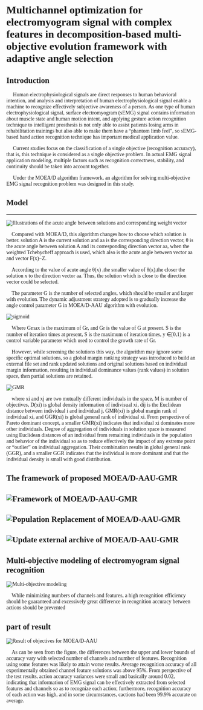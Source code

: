 <font face="Times new Roman">

# Multichannel optimization for electromyogram signal with complex features in decomposition-based multi-objective evolution framework with adaptive angle selection<br>
## Introduction<br>
&emsp; Human electrophysiological signals are direct responses to human behavioral intention, and analysis and interpretation of human electrophysiological signal enable a machine to recognize effectively subjective awareness of a person. As one type of human electrophysiological signal, surface electromyogram (sEMG) signal contains information about muscle state and human motion intent, and applying gesture action recognition technique to intelligent prosthesis is not only able to assist patients losing arms in rehabilitation trainings but also able to make them have a “phantom limb feel”, so sEMG-based hand action recognition technique has important medical application value.<br>

&emsp; Current studies focus on the classification of a single objective (recognition accuracy), that is, this technique is considered as a single objective problem. In actual EMG signal application modeling, multiple factors such as recognition correctness, stability, and continuity should be taken into account together.<br>

&emsp; Under the MOEA/D algorithm framework, an algorithm for solving multi-objective EMG signal recognition problem was designed in this study.

## Model<br>
-------------
![Illustrations of the acute angle between solutions and corresponding weight vector](https://github.com/cgq45120/Classificate-electromyogram-signal-by-MOEAD-AAU-GMR/blob/master/picture/Illustrations_AU.png)

&emsp;Compared with MOEA/D, this algorithm changes how to choose which solution is better. solution A is the current solution and aa is the corresponding direction vector, &theta; is the acute angle between solution A and its corresponding direction vector aa, when the weighted Tchebycheff approach is used, which also is the acute angle between vector aa and vector F(x)−Z.

&emsp;According to the value of acute angle  &theta;(x) ,the smaller value of  &theta;(x),the closer the solution x to the direction vector aa. Thus, the solution which is close to the direction vector could be selected.

&emsp;The parameter G is the number of selected angles, which should be smaller and larger with evolution. The dynamic adjustment strategy adopted is to gradually increase the angle control parameter G in MOEA/D-AAU algorithm with evolution.

![sigmoid](https://github.com/cgq45120/Classificate-electromyogram-signal-by-MOEAD-AAU-GMR/blob/master/picture/sigmoid.png)

&emsp;Where Gmax is the maximum of Gr, and Gr is the value of G at present. S is the number of iteration times at present, S is the maximum of iteration times, y &in;[0,1) is a control variable parameter which used to control the growth rate of Gr.

&emsp;However, while screening the solutions this way, the algorithm may ignore some specific optimal solutions, so a global margin ranking strategy was introduced to build an external file set and rank updated solutions and original solutions based on individual margin information, resulting in individual dominance values (rank values) in solution space, then partial solutions are retained.

![GMR](https://github.com/cgq45120/Classificate-electromyogram-signal-by-MOEAD-AAU-GMR/blob/master/picture/GMR.png)

&emsp;where xi and xj are two mutually different individuals in the space, M is number of objectives, D(xi) is global density information of indivisual xi, dij is the Euclidean distance between individual i and individual j, GMR(xi) is global margin rank of individual xi, and GGR(xi) is global general rank of individual xi. From perspective of Pareto dominant concept, a smaller GMR(xi) indicates that individual xi dominates more other individuals. Degree of aggregation of individuals in solution space is measured using Euclidean distances of an individual from remaining individuals in the population and behavior of the individual so as to reduce effectively the impact of any extreme point or “outlier” on individual aggregation. Their combination results in global general rank (GGR), and a smaller GGR indicates that the individual is more dominant and that the individual density is small with good distribution.

The framework of proposed MOEA/D-AAU-GMR
-------------
![Framework of MOEA/D-AAU-GMR](https://github.com/cgq45120/Classificate-electromyogram-signal-by-MOEAD-AAU-GMR/blob/master/picture/Framework-of-MOEAD-AAU-GMR.png)
-------------
![Population Replacement of MOEA/D-AAU-GMR](https://github.com/cgq45120/Classificate-electromyogram-signal-by-MOEAD-AAU-GMR/blob/master/picture/Population-Replacement-of-MOEAD-AAU-GMR.png)
-------------
![Update external archive of MOEA/D-AAU-GMR](https://github.com/cgq45120/Classificate-electromyogram-signal-by-MOEAD-AAU-GMR/blob/master/picture/Update-external-archive-of-MOEAD-AAU-GMR.png)
-------------

## Multi-objective modeling of electromyogram signal recognition

![Multi-objective modeling](https://github.com/cgq45120/Classificate-electromyogram-signal-by-MOEAD-AAU-GMR/blob/master/picture/multi_objective.png)
<br>

&emsp;While minimizing numbers of channels and features, a high recognition efficiency should be guaranteed and excessively great difference in recognition accuracy between actions should be prevented

## part of result

![Result of objectives for MOEA/D-AAU](https://github.com/cgq45120/Classificate-electromyogram-signal-by-MOEAD-AAU-GMR/blob/master/picture/Result.png)
<br>

&emsp;As can be seen from the figure, the differences between the upper and lower bounds of accuracy vary with selected number of channels and number of features. Recognition using some features was likely to attain worse results. Average recognition accuracy of all experimentally obtained channel feature solutions was above 95%.
From perspective of the test results, action accuracy variances were small and basically around 0.02, indicating that information of EMG signal can be effectively extracted from selected features and channels so as to recognize each action; furthermore, recognition accuracy of each action was high, and in some circumstances, cactions had been 99.9% accurate on average.